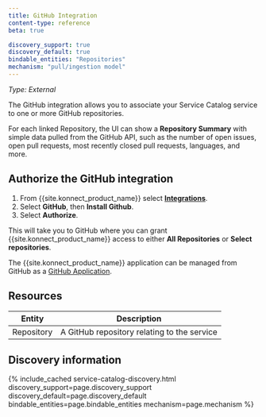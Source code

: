 ```yaml
---
title: GitHub Integration
content-type: reference
beta: true

discovery_support: true
discovery_default: true
bindable_entities: "Repositories"
mechanism: "pull/ingestion model"
---
```


_Type: External_

The GitHub integration allows you to associate your Service Catalog service to one or more GitHub repositories. 

For each linked Repository, the UI can show a **Repository Summary** with simple data pulled from the GitHub API, such as the number of open issues, open pull requests, most recently closed pull requests, languages, and more.

## Authorize the GitHub integration

1. From {{site.konnect_product_name}} select **[Integrations](https://cloud.konghq.com/us/service-catalog/integrations)**. 
2. Select **GitHub**, then **Install Github**.
3. Select **Authorize**. 

This will take you to GitHub where you can grant {{site.konnect_product_name}} access to either **All Repositories** or **Select repositories**. 

The {{site.konnect_product_name}} application can be managed from GitHub as a [GitHub Application](https://docs.github.com/en/apps/using-github-apps/authorizing-github-apps).

## Resources

Entity  | Description
-------|-------------
Repository | A GitHub repository relating to the service

## Discovery information

<!-- vale off-->

{% include_cached service-catalog-discovery.html 
   discovery_support=page.discovery_support
   discovery_default=page.discovery_default
   bindable_entities=page.bindable_entities
   mechanism=page.mechanism %}

<!-- vale on-->
